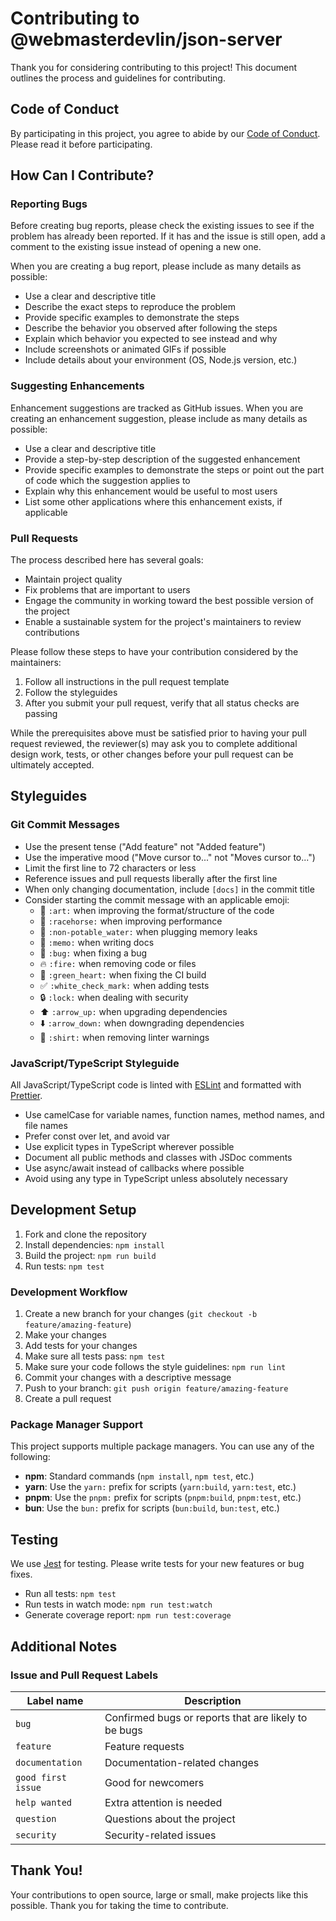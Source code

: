 # Contributing to @webmasterdevlin/json-server

Thank you for considering contributing to this project! This document outlines the process and guidelines for contributing.

## Code of Conduct

By participating in this project, you agree to abide by our [Code of Conduct](CODE_OF_CONDUCT.md). Please read it before participating.

## How Can I Contribute?

### Reporting Bugs

Before creating bug reports, please check the existing issues to see if the problem has already been reported. If it has and the issue is still open, add a comment to the existing issue instead of opening a new one.

When you are creating a bug report, please include as many details as possible:

- Use a clear and descriptive title
- Describe the exact steps to reproduce the problem
- Provide specific examples to demonstrate the steps
- Describe the behavior you observed after following the steps
- Explain which behavior you expected to see instead and why
- Include screenshots or animated GIFs if possible
- Include details about your environment (OS, Node.js version, etc.)

### Suggesting Enhancements

Enhancement suggestions are tracked as GitHub issues. When you are creating an enhancement suggestion, please include as many details as possible:

- Use a clear and descriptive title
- Provide a step-by-step description of the suggested enhancement
- Provide specific examples to demonstrate the steps or point out the part of code which the suggestion applies to
- Explain why this enhancement would be useful to most users
- List some other applications where this enhancement exists, if applicable

### Pull Requests

The process described here has several goals:

- Maintain project quality
- Fix problems that are important to users
- Engage the community in working toward the best possible version of the project
- Enable a sustainable system for the project's maintainers to review contributions

Please follow these steps to have your contribution considered by the maintainers:

1. Follow all instructions in the pull request template
2. Follow the styleguides
3. After you submit your pull request, verify that all status checks are passing

While the prerequisites above must be satisfied prior to having your pull request reviewed, the reviewer(s) may ask you to complete additional design work, tests, or other changes before your pull request can be ultimately accepted.

## Styleguides

### Git Commit Messages

- Use the present tense ("Add feature" not "Added feature")
- Use the imperative mood ("Move cursor to..." not "Moves cursor to...")
- Limit the first line to 72 characters or less
- Reference issues and pull requests liberally after the first line
- When only changing documentation, include `[docs]` in the commit title
- Consider starting the commit message with an applicable emoji:
  - 🎨 `:art:` when improving the format/structure of the code
  - 🐎 `:racehorse:` when improving performance
  - 🚱 `:non-potable_water:` when plugging memory leaks
  - 📝 `:memo:` when writing docs
  - 🐛 `:bug:` when fixing a bug
  - 🔥 `:fire:` when removing code or files
  - 💚 `:green_heart:` when fixing the CI build
  - ✅ `:white_check_mark:` when adding tests
  - 🔒 `:lock:` when dealing with security
  - ⬆️ `:arrow_up:` when upgrading dependencies
  - ⬇️ `:arrow_down:` when downgrading dependencies
  - 👕 `:shirt:` when removing linter warnings

### JavaScript/TypeScript Styleguide

All JavaScript/TypeScript code is linted with [ESLint](https://eslint.org/) and formatted with [Prettier](https://prettier.io/).

- Use camelCase for variable names, function names, method names, and file names
- Prefer const over let, and avoid var
- Use explicit types in TypeScript wherever possible
- Document all public methods and classes with JSDoc comments
- Use async/await instead of callbacks where possible
- Avoid using any type in TypeScript unless absolutely necessary

## Development Setup

1. Fork and clone the repository
2. Install dependencies: `npm install`
3. Build the project: `npm run build`
4. Run tests: `npm test`

### Development Workflow

1. Create a new branch for your changes (`git checkout -b feature/amazing-feature`)
2. Make your changes
3. Add tests for your changes
4. Make sure all tests pass: `npm test`
5. Make sure your code follows the style guidelines: `npm run lint`
6. Commit your changes with a descriptive message
7. Push to your branch: `git push origin feature/amazing-feature`
8. Create a pull request

### Package Manager Support

This project supports multiple package managers. You can use any of the following:

- **npm**: Standard commands (`npm install`, `npm test`, etc.)
- **yarn**: Use the `yarn:` prefix for scripts (`yarn:build`, `yarn:test`, etc.)
- **pnpm**: Use the `pnpm:` prefix for scripts (`pnpm:build`, `pnpm:test`, etc.)
- **bun**: Use the `bun:` prefix for scripts (`bun:build`, `bun:test`, etc.)

## Testing

We use [Jest](https://jestjs.io/) for testing. Please write tests for your new features or bug fixes.

- Run all tests: `npm test`
- Run tests in watch mode: `npm run test:watch`
- Generate coverage report: `npm run test:coverage`

## Additional Notes

### Issue and Pull Request Labels

| Label name         | Description                                          |
| ------------------ | ---------------------------------------------------- |
| `bug`              | Confirmed bugs or reports that are likely to be bugs |
| `feature`          | Feature requests                                     |
| `documentation`    | Documentation-related changes                        |
| `good first issue` | Good for newcomers                                   |
| `help wanted`      | Extra attention is needed                            |
| `question`         | Questions about the project                          |
| `security`         | Security-related issues                              |

## Thank You!

Your contributions to open source, large or small, make projects like this possible. Thank you for taking the time to contribute.

